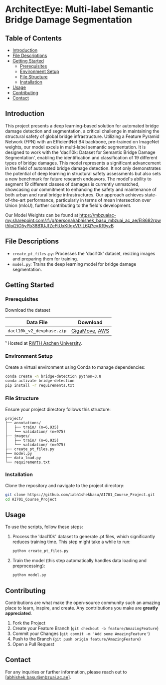 
# ArchitectEye: Multi-label Semantic Bridge Damage Segmentation

## Table of Contents
- [Introduction](#introduction)
- [File Descriptions](#file-descriptions)
- [Getting Started](#getting-started)
  - [Prerequisites](#prerequisites)
  - [Environment Setup](#environment-setup)
  - [File Structure](#file-structure)
  - [Installation](#installation)
- [Usage](#usage)
- [Contributing](#contributing)
- [Contact](#contact)

## Introduction
This project presents a deep learning-based solution for automated bridge damage detection and segmentation, a critical challenge in maintaining the structural safety of global bridge infrastructure. Utilizing a Feature Pyramid Network (FPN) with an EfficientNet B4 backbone, pre-trained on ImageNet weights, our model excels in multi-label semantic segmentation. It is designed to work with the 'dacl10k: Dataset for Semantic Bridge Damage Segmentation', enabling the identification and classification of 19 different types of bridge damages. This model represents a significant advancement in the field of automated bridge damage detection. It not only demonstrates the potential of deep learning in structural safety assessments but also sets a new benchmark for future research endeavors. The model's ability to segment 19 different classes of damages is currently unmatched, showcasing our commitment to enhancing the safety and maintenance of both urban and rural bridge infrastructures. Our approach achieves state-of-the-art performance, particularly in terms of mean Intersection over Union (mIoU), further contributing to the field's development.

Our Model Weights can be found at https://mbzuaiac-my.sharepoint.com/:f:/g/personal/abhishek_basu_mbzuai_ac_ae/El8682rpwt5Ipi2tO5yPb38B1UJfZeFtUxKtIgxVl7lL6Q?e=Rf9yvB

## File Descriptions

- `create_pt_files.py`: Processes the 'dacl10k' dataset, resizing images and preparing them for training.
- `model.py`: Trains the deep learning model for bridge damage segmentation.

## Getting Started

### Prerequisites
Download the dataset

| Data File | Download |
|-----------|----------|
| `dacl10k_v2_devphase.zip` | [GigaMove](https://gigamove.rwth-aachen.de/en/download/ae8278474b389aa9cc0ab6c406b7a466), [AWS](https://dacl10k.s3.eu-central-1.amazonaws.com/dacl10k-challenge/dacl10k_v2_devphase.zip) |

¹ Hosted at [RWTH Aachen University](https://gigamove.rwth-aachen.de/).

### Environment Setup

Create a virtual environment using Conda to manage dependencies:

```bash
conda create -n bridge-detection python=3.8
conda activate bridge-detection
pip install -r requirements.txt
```

### File Structure

Ensure your project directory follows this structure:

```
project/
├── annotations/
│   ├── train/ (n=6,935)
│   └── validation/ (n=975)
├── images/
│   ├── train/ (n=6,935)
│   └── validation/ (n=975)
├── create_pt_files.py
├── model.py
├── data_load.py
└── requirements.txt
```

### Installation

Clone the repository and navigate to the project directory:

```bash
git clone https://github.com/iabh1shekbasu/AI701_Course_Project.git 
cd AI701_Course_Project
```

## Usage

To use the scripts, follow these steps:

1. Process the 'dacl10k' dataset to generate .pt files, which significantly reduces training time. This step might take a while to run:

   ```bash
   python create_pt_files.py
   ```

2. Train the model (this step automatically handles data loading and preprocessing):

   ```bash
   python model.py
   ```

## Contributing

Contributions are what make the open-source community such an amazing place to learn, inspire, and create. Any contributions you make are **greatly appreciated**.

1. Fork the Project
2. Create your Feature Branch (`git checkout -b feature/AmazingFeature`)
3. Commit your Changes (`git commit -m 'Add some AmazingFeature'`)
4. Push to the Branch (`git push origin feature/AmazingFeature`)
5. Open a Pull Request

## Contact

For any inquiries or further information, please reach out to [abhishek.basu@mbzuai.ac.ae].
